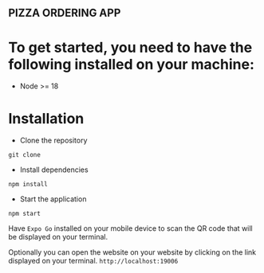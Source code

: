 ## PIZZA ORDERING APP

# To get started, you need to have the following installed on your machine:

- Node >= 18

# Installation

- Clone the repository

```
git clone
```

- Install dependencies

```
npm install
```

- Start the application

```
npm start
```

Have `Expo Go` installed on your mobile device to scan the QR code that will be displayed on your terminal.

Optionally you can open the website on your website by clicking on the link displayed on your terminal. `http://localhost:19006`
